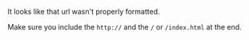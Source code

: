 It looks like that url wasn't properly formatted.

Make sure you include the `http://` and the `/` or `/index.html` at the end.